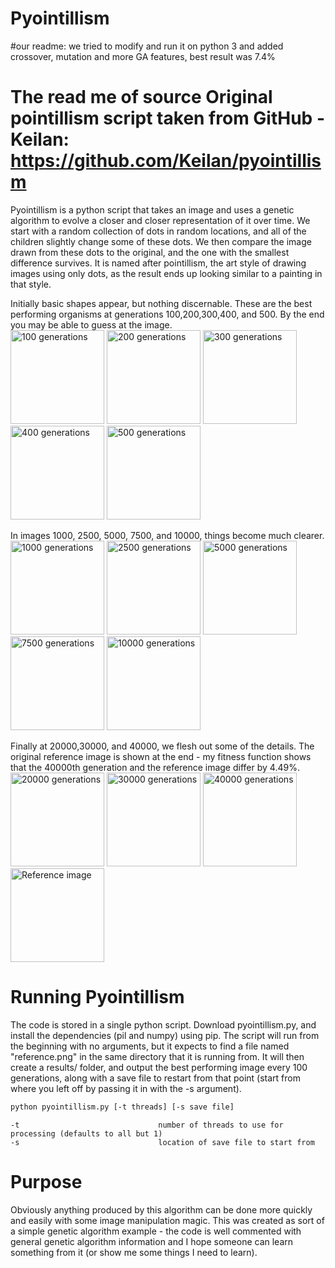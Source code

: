 # Pyointillism 

#our readme:
we tried to modify and run it on python 3 and added crossover, mutation and more GA features, best result was 7.4%


# The read me of source Original pointillism script taken from GitHub - Keilan: https://github.com/Keilan/pyointillism 
Pyointillism is a python script that takes an image and uses a genetic algorithm to evolve a closer and closer representation of it over time. We start with a random collection of dots in random locations, and all of the children slightly change some of these dots. We then compare the image drawn from these dots to the original, and the one with the smallest difference survives. It is named after pointillism, the art style of drawing images using only dots, as the result ends up looking similar to a painting in that style.

Initially basic shapes appear, but nothing discernable. These are the best performing organisms at generations 100,200,300,400, and 500. By the end you may be able to guess at the image.<br>
<img width="150" height="auto" src="http://scholtek.com/pictures/pyointillism/100.png" title="100 generations">
<img width="150" height="auto" src="http://scholtek.com/pictures/pyointillism/200.png" title="200 generations">
<img width="150" height="auto" src="http://scholtek.com/pictures/pyointillism/300.png" title="300 generations">
<img width="150" height="auto" src="http://scholtek.com/pictures/pyointillism/400.png" title="400 generations">
<img width="150" height="auto" src="http://scholtek.com/pictures/pyointillism/500.png" title="500 generations">
<br>

In images 1000, 2500, 5000, 7500, and 10000, things become much clearer.<br>
<img width="150" height="auto" src="http://scholtek.com/pictures/pyointillism/1000.png" title="1000 generations">
<img width="150" height="auto" src="http://scholtek.com/pictures/pyointillism/2500.png" title="2500 generations">
<img width="150" height="auto" src="http://scholtek.com/pictures/pyointillism/5000.png" title="5000 generations">
<img width="150" height="auto" src="http://scholtek.com/pictures/pyointillism/7500.png" title="7500 generations">
<img width="150" height="auto" src="http://scholtek.com/pictures/pyointillism/10000.png" title="10000 generations">
<br>

Finally at 20000,30000, and 40000, we flesh out some of the details. The original reference image is shown at the end - my fitness function shows that the 40000th generation and the reference image differ by 4.49%.<br>
<img width="150" height="auto" src="http://scholtek.com/pictures/pyointillism/20000.png" title="20000 generations">
<img width="150" height="auto" src="http://scholtek.com/pictures/pyointillism/30000.png" title="30000 generations">
<img width="150" height="auto" src="http://scholtek.com/pictures/pyointillism/40000.png" title="40000 generations">
<img width="150" height="auto" src="http://scholtek.com/pictures/pyointillism/reference.png" title="Reference image">

# Running Pyointillism
The code is stored in a single python script. Download pyointillism.py, and install the dependencies (pil and numpy) using pip. The script will run from the beginning with no arguments, but it expects to find a file named "reference.png" in the same directory that it is running from. It will then create a results/ folder, and output the best performing image every 100 generations, along with a save file to restart from that point (start from where you left off by passing it in with the -s argument).

```bash
python pyointillism.py [-t threads] [-s save file]
```
    -t                               number of threads to use for processing (defaults to all but 1)
    -s                               location of save file to start from
    
# Purpose
Obviously anything produced by this algorithm can be done more quickly and easily with some image manipulation magic. This was created as sort of a simple genetic algorithm example - the code is well commented with general genetic algorithm information and I hope someone can learn something from it (or show me some things I need to learn).

